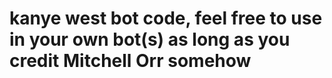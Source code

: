 # kanye west bot code, feel free to use in your own bot(s) as long as you credit Mitchell Orr somehow
